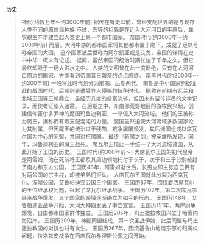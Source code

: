 历史

>神代(约数万年～约3000年前)
据传在有史以前，曾经支配世界的是与现存人类不同的原住民种族
不过，吾等的祖先是在迁入大河河口的平原后，靠农耕生产才建立起人类史上第一个都市国家。
>帝国时代(约3000年～约2000年前)
而后，大河中游的都市国家将其他都市置于麾下，成就了足以号称帝国的大国。
这个国家被后世称为阿尔凯亚或是艾戈，帝国的详情在史书中却一概未有记述。
据闻，虽然帝国的统治时期长达了千年之久，但它最终却毁于一场大洪水之中。
人类的文明曾在此一度断绝，只有在大河河口周边的国家，方能看到帝国昔日繁荣的点点痕迹。
>暗黑时代(约2000年～约300年前)
一般将此时代划分为前期、后期两代。
前期是中小国家割据征战的战国时代，后期则是遭受异人侵略的抗争时代。
据称在前期有瓦兰和北域王国等王朝鼎立，虽经历几度的盛衰流转，但因未有留传详尽的文字记录，而使考证陷入迷雾。
在后期之中，东南部荒野地区的游牧民兴起，创建信仰密尔多罗神的魔国玛鲁迪利亚，一举侵入大河流域。
他们的王被称为魔王，据称拥有着支配混沌的力量。
魔国虽然迫使大河流域多数国家沦为其附属，但因魔王的统治过于残酷，抗争屡屡频发，其后诸国组成以席瓦尔国为中心的同盟，共同对抗魔国。
最终『斩魔之剑』被英雄所发现，同年，玛鲁迪利亚的魔王战死。
席瓦尔王借此一手统一了大河流域诸国，从此开始了王国的历史。
>王国时代(约300年前～)
大席瓦尔王国的初代皇帝是阿雷姆，他在死前将王都及其周边领地托付于长子，次子和三子分别被封予南方和东方公国。
王国历48年，阿雷姆逝世后，长男立即主张自己拥有对两公国的宗主权，却被弟弟们拒认。
大席瓦尔王国就此分裂为西席瓦尔、涅斯公国、艾鲁帕迪亚公国三个国家。
王国历87年，围绕着西席瓦尔的王位继承权问题，兴起了席瓦尔继承战争。
王国历102年，第二次席瓦尔继承战争爆发，三个国家的疆域逐渐确立为如今的形态。
王国历148年，艾鲁帕迪亚战争开始，大河大神殿发表了中立宣言。
王国历151年，两岸纷争爆发，自由都市国家群体独立。
王国历205年，玛土撒拉教国兴立于哈索内海沿岸。
王国历209年，神殿同盟结成，第一次圣战伊始，此后同盟与玛土撒拉教国的对抗也时有发生。
王国历267年，围绕基鲁山地南东部的归属权问题，拉洛兹安战争在西席瓦尔与涅斯公国之间开始。
